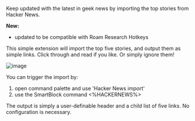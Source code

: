 Keep updated with the latest in geek news by importing the top stories from Hacker News.

**New:**
- updated to be compatible with Roam Research Hotkeys

This simple extension will import the top five stories, and output them as simple links. Click through and read if you like. Or simply ignore them!

![image](https://user-images.githubusercontent.com/6857790/201063240-82b56601-a8c4-4736-8b77-27cde5ebc714.png)

You can trigger the import by:
1. open command palette and use 'Hacker News import'
2. use the SmartBlock command <%HACKERNEWS%>

The output is simply a user-definable header and a child list of five links. No configuration is necessary.
